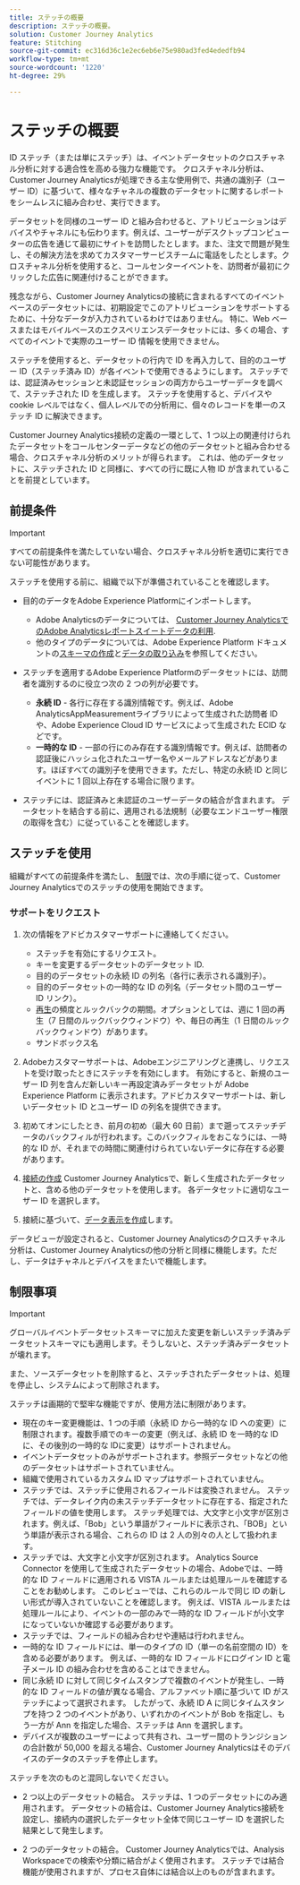 ```yaml
---
title: ステッチの概要
description: ステッチの概要。
solution: Customer Journey Analytics
feature: Stitching
source-git-commit: ec316d36c1e2ec6eb6e75e980ad3fed4ededfb94
workflow-type: tm+mt
source-wordcount: '1220'
ht-degree: 29%

---
```


# ステッチの概要

ID ステッチ（または単にステッチ）は、イベントデータセットのクロスチャネル分析に対する適合性を高める強力な機能です。 クロスチャネル分析は、Customer Journey Analyticsが処理できる主な使用例で、共通の識別子（ユーザー ID）に基づいて、様々なチャネルの複数のデータセットに関するレポートをシームレスに組み合わせ、実行できます。

データセットを同様のユーザー ID と組み合わせると、アトリビューションはデバイスやチャネルにも伝わります。例えば、ユーザーがデスクトップコンピューターの広告を通じて最初にサイトを訪問したとします。また、注文で問題が発生し、その解決方法を求めてカスタマーサービスチームに電話をしたとします。クロスチャネル分析を使用すると、コールセンターイベントを、訪問者が最初にクリックした広告に関連付けることができます。

残念ながら、Customer Journey Analyticsの接続に含まれるすべてのイベントベースのデータセットには、初期設定でこのアトリビューションをサポートするために、十分なデータが入力されているわけではありません。 特に、Web ベースまたはモバイルベースのエクスペリエンスデータセットには、多くの場合、すべてのイベントで実際のユーザー ID 情報を使用できません。

ステッチを使用すると、データセットの行内で ID を再入力して、目的のユーザー ID（ステッチ済み ID）が各イベントで使用できるようにします。 ステッチでは、認証済みセッションと未認証セッションの両方からユーザーデータを調べて、ステッチされた ID を生成します。 ステッチを使用すると、デバイスや cookie レベルではなく、個人レベルでの分析用に、個々のレコードを単一のステッチ ID に解決できます。

Customer Journey Analytics接続の定義の一環として、1 つ以上の関連付けられたデータセットをコールセンターデータなどの他のデータセットと組み合わせる場合、クロスチャネル分析のメリットが得られます。 これは、他のデータセットに、ステッチされた ID と同様に、すべての行に既に人物 ID が含まれていることを前提としています。


## 前提条件

>[!IMPORTANT]
>
>すべての前提条件を満たしていない場合、クロスチャネル分析を適切に実行できない可能性があります。

ステッチを使用する前に、組織で以下が準備されていることを確認します。

* 目的のデータをAdobe Experience Platformにインポートします。

   * Adobe Analyticsのデータについては、 [Customer Journey AnalyticsでのAdobe Analyticsレポートスイートデータの利用](/help/getting-started/aa-vs-cja/aa-data-in-cja.md).
   * 他のタイプのデータについては、Adobe Experience Platform ドキュメントの[スキーマの作成](https://experienceleague.adobe.com/docs/experience-platform/xdm/tutorials/create-schema-ui.html?lang=ja)と[データの取り込み](https://experienceleague.adobe.com/docs/experience-platform/ingestion/home.html?lang=ja)を参照してください。

* ステッチを適用するAdobe Experience Platformのデータセットには、訪問者を識別するのに役立つ次の 2 つの列が必要です。

   * **永続 ID** - 各行に存在する識別情報です。例えば、Adobe AnalyticsAppMeasurementライブラリによって生成された訪問者 ID や、Adobe Experience Cloud ID サービスによって生成された ECID などです。
   * **一時的な ID** - 一部の行にのみ存在する識別情報です。例えば、訪問者の認証後にハッシュ化されたユーザー名やメールアドレスなどがあります。ほぼすべての識別子を使用できます。ただし、特定の永続 ID と同じイベントに 1 回以上存在する場合に限ります。

* ステッチには、認証済みと未認証のユーザーデータの結合が含まれます。 データセットを結合する前に、適用される法規制（必要なエンドユーザー権限の取得を含む）に従っていることを確認します。


## ステッチを使用

組織がすべての前提条件を満たし、 [制限](#limitations)では、次の手順に従って、Customer Journey Analyticsでのステッチの使用を開始できます。

### サポートをリクエスト

1. 次の情報をアドビカスタマーサポートに連絡してください。

   * ステッチを有効にするリクエスト。
   * キーを変更するデータセットのデータセット ID.
   * 目的のデータセットの永続 ID の列名（各行に表示される識別子）。
   * 目的のデータセットの一時的な ID の列名（データセット間のユーザー ID リンク）。
   * [再生](explained.md)の頻度とルックバックの期間。オプションとしては、週に 1 回の再生（7 日間のルックバックウィンドウ）や、毎日の再生（1 日間のルックバックウィンドウ）があります。
   * サンドボックス名


2. Adobeカスタマーサポートは、Adobeエンジニアリングと連携し、リクエストを受け取ったときにステッチを有効にします。 有効にすると、新規のユーザー ID 列を含んだ新しいキー再設定済みデータセットが Adobe Experience Platform に表示されます。アドビカスタマーサポートは、新しいデータセット ID とユーザー ID の列名を提供できます。

3. 初めてオンにしたとき、前月の初め（最大 60 日前）まで遡ってステッチデータのバックフィルが行われます。このバックフィルをおこなうには、一時的な ID が、それまでの時間に関連付けられていないデータに存在する必要があります。

4. [接続の作成](/help/connections/create-connection.md) Customer Journey Analyticsで、新しく生成されたデータセットと、含める他のデータセットを使用します。 各データセットに適切なユーザー ID を選択します。

5. 接続に基づいて、[データ表示を作成](/help/data-views/create-dataview.md)します。

<!-- To do: Paragraph on backfill once product and marketing determine the best way forward. -->

データビューが設定されると、Customer Journey Analyticsのクロスチャネル分析は、Customer Journey Analyticsの他の分析と同様に機能します。ただし、データはチャネルとデバイスをまたいで機能します。

<!-- Uncomment once stitching UI is available (for limited testing)..

### Do It Yourself

|Positive|[!BADGE New Feature]{type=Positive before-title="false"}|

{{release-limited-testing-section}}

Alternatively, you can set up and use stitching through the Customer Journey Analytics user interface:

1. Go to the [Create and manage stitched datasets](stitching-ui.md) and follow steps to rekey your dataset.

2. [Create a connection](/help/connections/create-connection.md) in Customer Journey Analytics using the newly generated dataset and any other datasets that you want to include. Choose the correct person ID for each dataset.

3. [Create a connection](/help/connections/create-connection.md) in Customer Journey Analytics using the newly generated dataset and any other datasets that you want to include. Choose the correct person ID for each dataset.
   
4. [Create a data view](/help/data-views/create-dataview.md) based on the connection.

Once the data view is set up, the cross-channel analysis in Customer Journey Analytics is just like any other analysis in Customer Journey Analytics, except now the data operates across channels and devices.

-->


## 制限事項

>[!IMPORTANT]
>
>グローバルイベントデータセットスキーマに加えた変更を新しいステッチ済みデータセットスキーマにも適用します。そうしないと、ステッチ済みデータセットが壊れます。
>
>また、ソースデータセットを削除すると、ステッチされたデータセットは、処理を停止し、システムによって削除されます。

ステッチは画期的で堅牢な機能ですが、使用方法に制限があります。

* 現在のキー変更機能は、1 つの手順（永続 ID から一時的な ID への変更）に制限されます。複数手順でのキーの変更（例えば、永続 ID を一時的な ID に、その後別の一時的な IDに変更）はサポートされません。
* イベントデータセットのみがサポートされます。参照データセットなどの他のデータセットはサポートされていません。
* 組織で使用されているカスタム ID マップはサポートされていません。
* ステッチでは、ステッチに使用されるフィールドは変換されません。 ステッチでは、データレイク内の未ステッチデータセットに存在する、指定されたフィールドの値を使用します。 ステッチ処理では、大文字と小文字が区別されます。例えば、「Bob」という単語がフィールドに表示され、「BOB」という単語が表示される場合、これらの ID は 2 人の別々の人として扱われます。
* ステッチでは、大文字と小文字が区別されます。 Analytics Source Connector を使用して生成されたデータセットの場合、Adobeでは、一時的な ID フィールドに適用される VISTA ルールまたは処理ルールを確認することをお勧めします。 このレビューでは、これらのルールで同じ ID の新しい形式が導入されていないことを確認します。 例えば、VISTA ルールまたは処理ルールにより、イベントの一部のみで一時的な ID フィールドが小文字になっていないか確認する必要があります。
* ステッチでは、フィールドの組み合わせや連結は行われません。
* 一時的な ID フィールドには、単一のタイプの ID（単一の名前空間の ID）を含める必要があります。 例えば、一時的な ID フィールドにログイン ID と電子メール ID の組み合わせを含めることはできません。
* 同じ永続 ID に対して同じタイムスタンプで複数のイベントが発生し、一時的な ID フィールドの値が異なる場合、アルファベット順に基づいて ID がステッチによって選択されます。 したがって、永続 ID A に同じタイムスタンプを持つ 2 つのイベントがあり、いずれかのイベントが Bob を指定し、もう一方が Ann を指定した場合、ステッチは Ann を選択します。
* デバイスが複数のユーザーによって共有され、ユーザー間のトランジションの合計数が 50,000 を超える場合、Customer Journey Analyticsはそのデバイスのデータのステッチを停止します。

ステッチを次のものと混同しないでください。

* 2 つ以上のデータセットの結合。 ステッチは、1 つのデータセットにのみ適用されます。 データセットの結合は、Customer Journey Analytics接続を設定し、接続内の選択したデータセット全体で同じユーザー ID を選択した結果として発生します。

* 2 つのデータセットの結合。 Customer Journey Analyticsでは、Analysis Workspaceでの検索や分類に結合がよく使用されます。 ステッチでは結合機能が使用されますが、プロセス自体には結合以上のものが含まれます。

